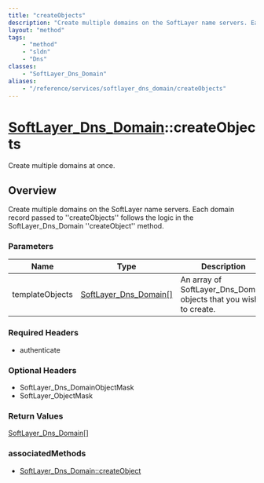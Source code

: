 ```yaml
---
title: "createObjects"
description: "Create multiple domains on the SoftLayer name servers. Each domain record passed to ''createObjects'' follows the logic... "
layout: "method"
tags:
    - "method"
    - "sldn"
    - "Dns"
classes:
    - "SoftLayer_Dns_Domain"
aliases:
    - "/reference/services/softlayer_dns_domain/createObjects"
---
```

# [SoftLayer_Dns_Domain](/reference/services/SoftLayer_Dns_Domain)::createObjects

Create multiple domains at once.


## Overview 
Create multiple domains on the SoftLayer name servers. Each domain record passed to ''createObjects'' follows the logic in the SoftLayer_Dns_Domain ''createObject'' method. 

### Parameters 
|Name | Type | Description |
| --- | --- | --- |
|templateObjects| <a href='/reference/datatypes/SoftLayer_Dns_Domain'>SoftLayer_Dns_Domain[] </a>| An array of SoftLayer_Dns_Domain objects that you wish to create.|


### Required Headers
* authenticate

### Optional Headers
* SoftLayer_Dns_DomainObjectMask
* SoftLayer_ObjectMask

### Return Values
<a href='/reference/datatypes/SoftLayer_Dns_Domain'>SoftLayer_Dns_Domain[] </a>


### associatedMethods

*  [SoftLayer_Dns_Domain::createObject](/reference/services/SoftLayer_Dns_Domain/createObject )

